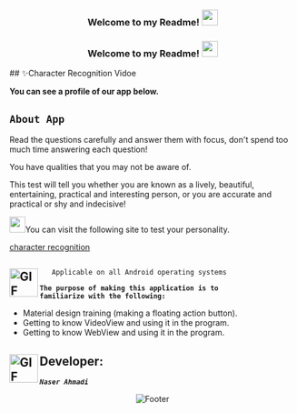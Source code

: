  <h3 align="center">
  
  Welcome to my Readme!
  <img src="https://media.giphy.com/media/hvRJCLFzcasrR4ia7z/giphy.gif" width="28">

</h3>

 <h3 align="center">
  
  Welcome to my Readme!
  <img src="https://jadvalyab.ir/blog/%D8%B4%D8%AE%D8%B5%DB%8C%D8%AA-%D8%B4%D9%86%D8%A7%D8%B3%DB%8C-%D8%A7%D9%86%D8%AA%D8%AE%D8%A7%D8%A8-%DA%86%D9%87%D8%B1%D9%87-%D8%AA%D8%B1%D8%B3%D9%86%D8%A7%DA%A9-%DA%A9%D8%AF%D8%A7%D9%85-%D8%AA%D8%B5/" width="28">

</h3>
## ✨Character Recognition Vidoe

<p><strong>You can see a profile of our app below.</strong></p>

## <code><strong>About App</strong></code> ##


<p>Read the questions carefully and answer them with focus, don't spend too much time answering each question!</p>
<p>You have qualities that you may not be aware of.</p>
<p>This test will tell you whether you are known as a lively, beautiful, entertaining, practical and interesting person, or you are accurate and practical or shy and indecisive!</p>

<p><img src="https://sitek.ir/wp-content/uploads/2019/10/screencapture-identity-flickr-sign-up-2019-09-23-14_17_41.png" width="28">You can visit the following site to test your personality.</p>

[character recognition](https://karboom.io/assessments/myers-briggs)

## <img align="left" alt="GIF" height="50px" src="https://www.toptimenet.com/images/setting.gif"/>  
  <ul>
        
       Applicable on all Android operating systems
          
  </ul>
  
     
<code><strong>The purpose of making this application is to familiarize with the following:</strong></code>


<ul>
    <li>
         Material design training (making a floating action button).
    </li>
    <li>
        Getting to know VideoView and using it in the program.
    </li>
    <li>
        Getting to know WebView and using it in the program.
    </li>
</ul>

   
## <img align="left" alt="GIF" height="50px" src="https://cdn.dribbble.com/users/2131993/screenshots/4948736/thoughtworks-gif_dribbble.gif"/>    Developer:

   <code><em><strong>Naser Ahmadi</strong></em></code>
  
  <div align="center">
  <img src="https://readme-typing-svg.herokuapp.com?font=Dancing+Script&size=30&color=F38F02&center=true&vCenter=true&width=300&height=50&lines=Thanks+for+your+visit!;Have+a+nice+day!;" alt="Footer"></img>
  </div>
